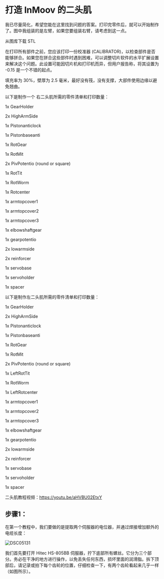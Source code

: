 <h1>打造 InMoov 的二头肌</h1>

我已尽量简化，希望您能在这里找到问题的答案。打印完零件后，就可以开始制作了。图中我组装的是左臂，如果您要组装右臂，请考虑到这一点。

从图库下载 STL

在打印所有部件之前，您应该打印一份校准器 (CALIBRATOR)，以检查部件是否能够拼合。如果您在拼合这些部件时遇到困难，可以调整切片软件的水平扩展设置来解决这个问题。此设置可能因切片机和打印机而异，但用户报告称，将其设置为 -0.15 是一个不错的起点。

填充率为 30%，壁厚为 2.5 毫米，最好没有筏，没有支撑，大部件使用边缘以避免翘曲。

以下是制作一个 右二头肌所需的零件清单和打印数量：

1x GearHolder

2x HighArmSide

1x Pistonanticlock

1x Pistonbaseanti

1x RotGear

1x RotMit

2x PivPotentio (round or square)

1x RotTit

1x RotWorm

1x Rotcenter

1x armtopcover1

1x armtopcover2

1x armtopcover3

1x elbowshaftgear

1x gearpotentio

2x lowarmside

2x reinforcer

1x servobase

1x servoholder

1x spacer

以下是制作左二头肌所需的零件清单和打印数量：

1x GearHolder

2x HighArmSide

1x Pistonanticlock

1x Pistonbaseanti

1x RotGear

1x RotMit

2x PivPotentio (round or square)

1x LeftRotTit

1x RotWorm

1x LeftRotcenter

1x armtopcover1

1x armtopcover2

1x armtopcover3

1x elbowshaftgear

1x gearpotentio

2x lowarmside

2x reinforcer

1x servobase

1x servoholder

1x spacer

二头肌教程视频：https://youtu.be/aHVBU02EtxY

<h2>步骤1：</h2>

在第一个教程中，我们要做的是提取两个伺服器的电位器，并通过焊接增加额外的电缆长度：

![DSC05131](https://github.com/user-attachments/assets/1afb15fe-8e7c-41bf-baf5-b867bdac3960)

我们首先要打开 Hitec HS-805BB 伺服器，拧下底部所有螺丝。它分为三个部分。务必在干净的地方进行操作，以免丢失任何东西，损坏里面的润滑脂。拆下顶部后，请记录或拍下每个齿轮的位置，仔细检查一下，有两个齿轮看起来几乎一样（如图所示）。









